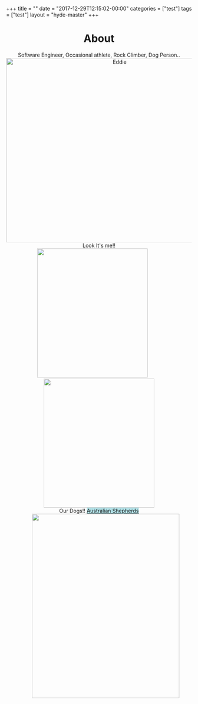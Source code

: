 +++
title = ""
date = "2017-12-29T12:15:02-00:00"
categories = ["test"]
tags = ["test"]
layout = "hyde-master"
+++

<!DOCTYPE HTML>
<style>
    .middle > * {
        text-align: center;
    }
</style>
<html>
	<head>
		<meta http-equiv="Content-Type" content="text/html; charset=UTF-8"/>
        <h1 style="text-align:center">About</h1>
    </head>
	<body>
    <div class="middle">
        <div class="middle">
            Software Engineer, Occasional athlete, Rock Climber, Dog Person..
            <br>
            <img src="../images/me_bw.jpg" alt="Eddie" width="600" height="500">
            <div> Look It's me!! </div>
                <div class="middle">
                    <div class="middle">
                        <img src="../images/nooi.jpeg" width=300" height="350"> &emsp; &emsp;
                        <img src="../images/boet.jpeg" width=300" height="350">
                        <div> Our Dogs!! <a href="https://dogtime.com/dog-breeds/australian-shepherd#/slide/1" style="background-color:powderblue"> Australian Shepherds </a> </div> &emsp; &emsp;
                    <img src="../images/me_and_carla.jpg" width=400" height="500">
                </div>
            </div>
        </div>
    </div>
	</body>
</html>
